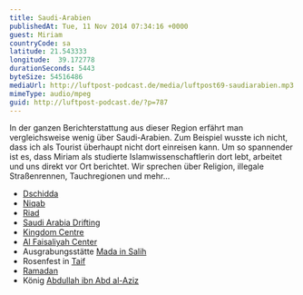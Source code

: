 ```yaml
---
title: Saudi-Arabien
publishedAt: Tue, 11 Nov 2014 07:34:16 +0000
guest: Miriam
countryCode: sa
latitude: 21.543333
longitude:  39.172778
durationSeconds: 5443
byteSize: 54516486
mediaUrl: http://luftpost-podcast.de/media/luftpost69-saudiarabien.mp3
mimeType: audio/mpeg
guid: http://luftpost-podcast.de/?p=787
---
```


In der ganzen Berichterstattung aus dieser Region erfährt man vergleichsweise wenig über Saudi-Arabien. Zum Beispiel wusste ich nicht, dass ich als Tourist überhaupt nicht dort einreisen kann. Um so spannender ist es, dass Miriam als studierte Islamwissenschaftlerin dort lebt, arbeitet und uns direkt vor Ort berichtet. Wir sprechen über Religion, illegale Straßenrennen, Tauchregionen und mehr... 
* [Dschidda](http://de.wikipedia.org/wiki/Dschidda)
* [Niqab](http://de.wikipedia.org/wiki/Niqab)
* [Riad](http://de.wikipedia.org/wiki/Riad)
* [Saudi Arabia Drifting](https://www.youtube.com/results?search%5Fquery=saudi+arabia+drifting)
* [Kingdom Centre](http://de.wikipedia.org/wiki/Kingdom%5FCentre)
* [Al Faisaliyah Center](http://de.wikipedia.org/wiki/Al%5FFaisaliyah%5FCenter)
* Ausgrabungsstätte [Mada in Salih](http://de.wikipedia.org/wiki/Mada%27in%5FSalih)
* Rosenfest in [Taif](http://de.wikipedia.org/wiki/Aṭ-Ṭā%27if)
* [Ramadan](http://de.wikipedia.org/wiki/Ramadan)
* König [Abdullah ibn Abd al-Aziz](http://de.wikipedia.org/wiki/Abdullah%5Fibn%5FAbd%5Fal-Aziz)
